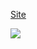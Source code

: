 <a href="https://raphacalixto.github.io/M-sica-Landing-page/">Site</a> 
<p>
<img src="https://i.imgur.com/9AWVjn6.png">
